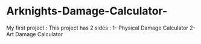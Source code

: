 # Arknights-Damage-Calculator-
My first project :
This project has 2 sides : 
1- Physical Damage Calculator 
2- Art Damage Calculator
